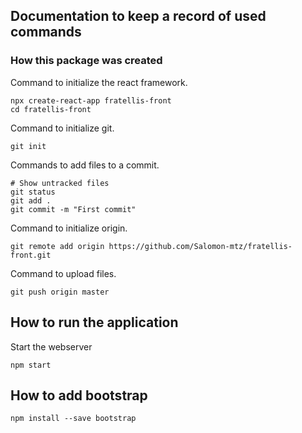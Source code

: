 
## Documentation to keep a record of used commands

### How this package was created

Command to initialize the react framework.

```
npx create-react-app fratellis-front
cd fratellis-front
```

Command to initialize git.

```
git init
```

Commands to add files to a commit.

```
# Show untracked files
git status
git add .
git commit -m "First commit"
```

Command to initialize origin.

```
git remote add origin https://github.com/Salomon-mtz/fratellis-front.git
```
 
Command to upload files.

```
git push origin master
```


## How to run the application

Start the webserver

```
npm start
```

## How to add bootstrap

```
npm install --save bootstrap
```